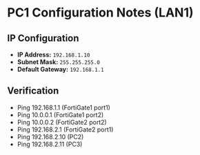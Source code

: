 # PC1 Configuration Notes (LAN1)

## IP Configuration

- **IP Address:** `192.168.1.10`
- **Subnet Mask:** `255.255.255.0`
- **Default Gateway:** `192.168.1.1`

## Verification

- Ping 192.168.1.1 (FortiGate1 port1)
- Ping 10.0.0.1 (FortiGate1 port2)
- Ping 10.0.0.2 (FortiGate2 port2)
- Ping 192.168.2.1 (FortiGate2 port1)
- Ping 192.168.2.10 (PC2)
- Ping 192.168.2.11 (PC3)
